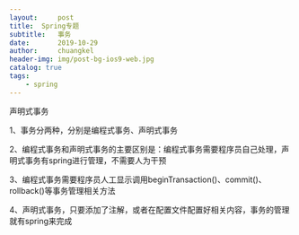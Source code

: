 ```yaml
---
layout:     post
title:	Spring专题
subtitle: 	事务
date:       2019-10-29
author:     chuangkel
header-img: img/post-bg-ios9-web.jpg
catalog: true
tags:
    - spring
---
```


声明式事务

1、事务分两种，分别是编程式事务、声明式事务

2、编程式事务和声明式事务的主要区别是：编程式事务需要程序员自己处理，声明式事务有spring进行管理，不需要人为干预

3、编程式事务需要程序员人工显示调用beginTransaction()、commit()、rollback()等事务管理相关方法

4、声明式事务，只要添加了注解，或者在配置文件配置好相关内容，事务的管理就有spring来完成